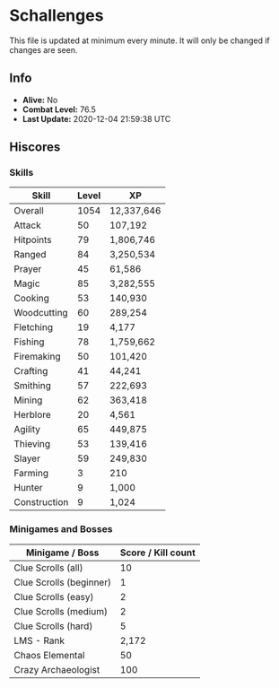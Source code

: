 # Schallenges

This file is updated at minimum every minute. It will only be changed if changes are seen.

## Info

 - **Alive:** No
 - **Combat Level:** 76.5
 - **Last Update:** 2020-12-04 21:59:38 UTC

## Hiscores

### Skills

| Skill | Level | XP |
|--|--|--|
| Overall | 1054 | 12,337,646 |
| Attack | 50 | 107,192 |
| Hitpoints | 79 | 1,806,746 |
| Ranged | 84 | 3,250,534 |
| Prayer | 45 | 61,586 |
| Magic | 85 | 3,282,555 |
| Cooking | 53 | 140,930 |
| Woodcutting | 60 | 289,254 |
| Fletching | 19 | 4,177 |
| Fishing | 78 | 1,759,662 |
| Firemaking | 50 | 101,420 |
| Crafting | 41 | 44,241 |
| Smithing | 57 | 222,693 |
| Mining | 62 | 363,418 |
| Herblore | 20 | 4,561 |
| Agility | 65 | 449,875 |
| Thieving | 53 | 139,416 |
| Slayer | 59 | 249,830 |
| Farming | 3 | 210 |
| Hunter | 9 | 1,000 |
| Construction | 9 | 1,024 |

### Minigames and Bosses

| Minigame / Boss | Score / Kill count |
|--|--|
| Clue Scrolls (all) | 10 |
| Clue Scrolls (beginner) | 1 |
| Clue Scrolls (easy) | 2 |
| Clue Scrolls (medium) | 2 |
| Clue Scrolls (hard) | 5 |
| LMS - Rank | 2,172 |
| Chaos Elemental | 50 |
| Crazy Archaeologist | 100 |
